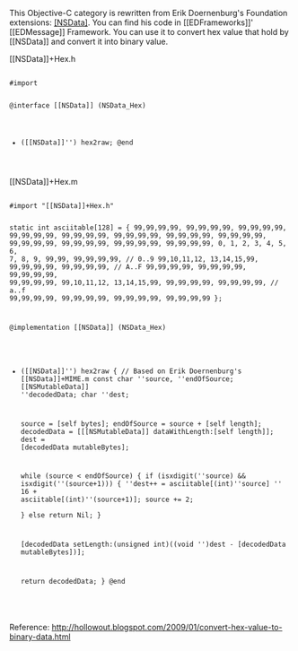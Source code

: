 This Objective-C category is rewritten from Erik Doernenburg's Foundation extensions: [[NSData]](MIME). You can find his code in [[EDFrameworks]]' [[EDMessage]] Framework. You can use it to convert hex value that hold by [[NSData]] and convert it into binary value.

[[NSData]]+Hex.h

<code>
#import <Foundation/Foundation.h>

@interface [[NSData]] (NSData_Hex)
- ([[NSData]]'') hex2raw;
@end
</code>

[[NSData]]+Hex.m

<code>
#import "[[NSData]]+Hex.h"

static int asciitable[128] = {
  99,99,99,99, 99,99,99,99, 99,99,99,99, 99,99,99,99,
  99,99,99,99, 99,99,99,99, 99,99,99,99, 99,99,99,99,
  99,99,99,99, 99,99,99,99, 99,99,99,99, 99,99,99,99,
  0, 1, 2, 3,  4, 5, 6, 7,  8, 9, 99,99, 99,99,99,99, // 0..9
  99,10,11,12, 13,14,15,99, 99,99,99,99, 99,99,99,99, // A..F
  99,99,99,99, 99,99,99,99, 99,99,99,99, 99,99,99,99,
  99,10,11,12, 13,14,15,99, 99,99,99,99, 99,99,99,99, // a..f
  99,99,99,99, 99,99,99,99, 99,99,99,99, 99,99,99,99
};

@implementation [[NSData]] (NSData_Hex)

- ([[NSData]]'') hex2raw {
  // Based on Erik Doernenburg's [[NSData]]+MIME.m
  const char ''source, ''endOfSource;
  [[NSMutableData]] ''decodedData;
  char ''dest;
  
  source = [self bytes];
  endOfSource = source + [self length];
  decodedData = [[[NSMutableData]] dataWithLength:[self length]];
  dest = [decodedData mutableBytes];

  while (source < endOfSource) {
    if (isxdigit(''source) && isxdigit(''(source+1))) {
      ''dest++ = asciitable[(int)''source] '' 16 + asciitable[(int)''(source+1)];
      source += 2;   
    } else
      return Nil;
  }
  
  [decodedData setLength:(unsigned int)((void '')dest - [decodedData mutableBytes])];
  
  return decodedData;
}
@end
</code>

Reference: http://hollowout.blogspot.com/2009/01/convert-hex-value-to-binary-data.html